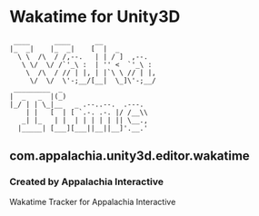 # Wakatime for Unity3D
```shell
 ____      ____      __
|_  _|    |_  _|    [  |  _
  \ \  /\  / /,--.   | | / ]  ,--.
   \ \/  \/ /`'_\ :  | '' <  `'_\ :
    \  /\  / // | |, | |`\ \ // | |,
     \/  \/  \'-;__/[__|  \_]\'-;__/
 _________  _
|  _   _  |(_)
|_/ | | \_|__   _ .--..--.  .---.
    | |   [  | [ `.-. .-. |/ /__\\
   _| |_   | |  | | | | | || \__.,
  |_____| [___][___||__||__]'.__.'

```
## com.appalachia.unity3d.editor.wakatime
### Created by Appalachia Interactive

Wakatime Tracker for Appalachia Interactive